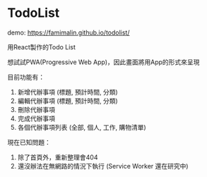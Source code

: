 # TodoList

demo: https://famimalin.github.io/todolist/

用React製作的Todo List

想試試PWA(Progressive Web App)，因此畫面將用App的形式來呈現

目前功能有：

1. 新增代辦事項 (標題, 預計時間, 分類)
2. 編輯代辦事項 (標題, 預計時間, 分類)
3. 刪除代辦事項
4. 完成代辦事項
5. 各個代辦事項列表 (全部, 個人, 工作, 購物清單)

現在已知問題：

1. 除了首頁外，重新整理會404
2. 還沒辦法在無網路的情況下執行 (Service Worker 還在研究中)
